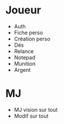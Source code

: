 Joueur
======
* Auth
* Fiche perso
* Création perso
* Dés
* Relance
* Notepad
* Munition
* Argent

MJ
======
* MJ vision sur tout
* Modif sur tout